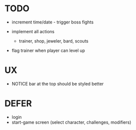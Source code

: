 # TODO

- increment time/date - trigger boss fights

- implement all actions
    - trainer, shop, jeweler, bard, scouts
- flag trainer when player can level up

UX
=====
- NOTICE bar at the top should be styled better

DEFER
=========
- login
- start-game screen (select character, challenges, modifiers)
